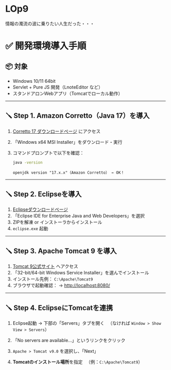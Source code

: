 # LOp9
情報の濁流の波に乗りたい人生だった・・・


# ✅ 開発環境導入手順

## 📦 対象

* Windows 10/11 64bit
* Servlet + Pure JS 開発（LnoteEditor など）
* スタンドアロンWebアプリ（Tomcatでローカル動作）

---

## 🪛 Step 1. Amazon Corretto（Java 17）を導入

1. [Corretto 17 ダウンロードページ](https://docs.aws.amazon.com/corretto/latest/corretto-17-ug/downloads-list.html) にアクセス
2. 「Windows x64 MSI Installer」をダウンロード・実行
3. コマンドプロンプトで以下を確認：

   ```sh
   java -version
   ```

   ```
   openjdk version "17.x.x"（Amazon Corretto） ← OK！
   ```

---

## 🪛 Step 2. Eclipseを導入

1. [Eclipseダウンロードページ](https://www.eclipse.org/downloads/packages/)
2. 「Eclipse IDE for Enterprise Java and Web Developers」を選択
3. ZIPを解凍 or インストーラからインストール
4. `eclipse.exe` 起動

---

## 🪛 Step 3. Apache Tomcat 9 を導入

1. [Tomcat 9公式サイト](https://tomcat.apache.org/download-90.cgi) へアクセス
2. 「32-bit/64-bit Windows Service Installer」を選んでインストール
3. インストール先例： `C:\Apache\Tomcat9`
4. ブラウザで起動確認：
   → [http://localhost:8080/](http://localhost:8080/)

---

## 🪛 Step 4. EclipseにTomcatを連携

1. Eclipse起動 → 下部の「Servers」タブを開く
   　（なければ `Window > Show View > Servers`）

2. 「No servers are available...」というリンクをクリック

3. `Apache > Tomcat v9.0` を選択し、「Next」

4. **Tomcatのインストール場所**を指定
   　（例：`C:\Apache\Tomcat9`）
